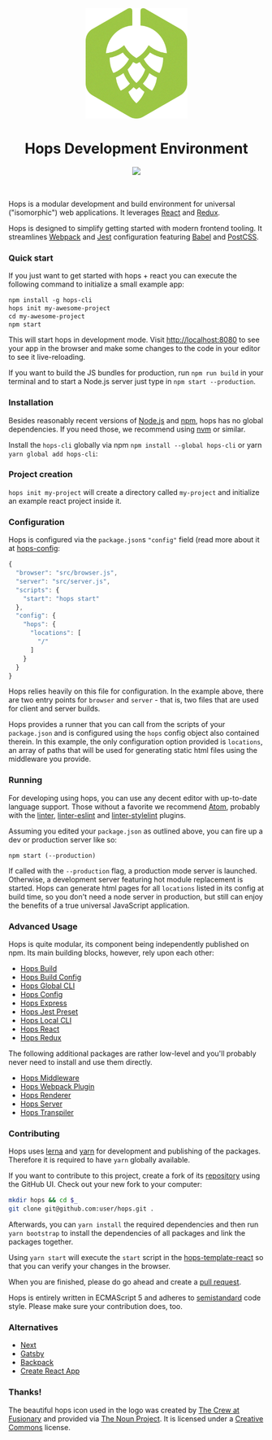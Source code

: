 
<p align="center">
  <img
    width="200"
    height="217"
    src="https://github.com/xing/hops/blob/master/logo.png?raw=true"
  />
</p>

<h1 align="center">Hops Development Environment</h1>

<p align="center">
  <a href="https://travis-ci.org/xing/hops">
    <img src="https://travis-ci.org/xing/hops.svg?branch=master">
  </a>
</p>
<p>&nbsp;</p>

Hops is a modular development and build environment for universal ("isomorphic") web applications. It leverages [React](https://facebook.github.io/react/) and [Redux](http://redux.js.org).

Hops is designed to simplify getting started with modern frontend tooling. It streamlines [Webpack](https://webpack.js.org) and [Jest](https://facebook.github.io/jest/) configuration featuring [Babel](https://babeljs.io) and [PostCSS](http://postcss.org).


### Quick start

If you just want to get started with hops + react you can execute the following command to initialize a small example app:
```shell
npm install -g hops-cli
hops init my-awesome-project
cd my-awesome-project
npm start
```
This will start hops in development mode. Visit [http://localhost:8080](http://localhost:8080) to see your app in the browser and make some changes to the code in your editor to see it live-reloading.

If you want to build the JS bundles for production, run `npm run build` in your terminal and to start a Node.js server just type in `npm start --production`.


### Installation

Besides reasonably recent versions of [Node.js](https://nodejs.org/en/) and [npm](https://www.npmjs.com), hops has no global dependencies. If you need those, we recommend using [nvm](https://github.com/creationix/nvm) or similar.

Install the `hops-cli` globally via npm `npm install --global hops-cli` or yarn `yarn global add hops-cli`:


### Project creation

`hops init my-project` will create a directory called `my-project` and initialize an example react project inside it.


### Configuration

Hops is configured via the `package.json`s `"config"` field (read more about it at [hops-config](https://github.com/xing/hops/tree/master/packages/config):

```javascript
{
  "browser": "src/browser.js",
  "server": "src/server.js",
  "scripts": {
    "start": "hops start"
  },
  "config": {
    "hops": {
      "locations": [
        "/"
      ]
    }
  }
}
```

Hops relies heavily on this file for configuration. In the example above, there are two entry points for `browser` and `server` - that is, two files that are used for client and server builds.

Hops provides a runner that you can call from the scripts of your `package.json` and is configured using the `hops` config object also contained therein. In this example, the only configuration option provided is `locations`, an array of paths that will be used for generating static html files using the middleware you provide.


### Running

For developing using hops, you can use any decent editor with up-to-date language support. Those without a favorite we recommend [Atom](https://atom.io), probably with the [linter](https://atom.io/packages/linter), [linter-eslint](https://atom.io/packages/linter-eslint) and [linter-stylelint](https://atom.io/packages/linter-stylelint) plugins.

Assuming you edited your `package.json` as outlined above, you can fire up a dev or production server like so:

```shell
npm start (--production)
```

If called with the `--production` flag, a production mode server is launched. Otherwise, a development server featuring hot module replacement is started. Hops can generate html pages for all `locations` listed in its config at build time, so you don't need a node server in production, but still can enjoy the benefits of a true universal JavaScript application.


### Advanced Usage

Hops is quite modular, its component being independently published on npm. Its main building blocks, however, rely upon each other:

* [Hops Build](https://github.com/xing/hops/tree/master/packages/build)
* [Hops Build Config](https://github.com/xing/hops/tree/master/packages/build-config)
* [Hops Global CLI](https://github.com/xing/hops/tree/master/packages/cli)
* [Hops Config](https://github.com/xing/hops/tree/master/packages/config)
* [Hops Express](https://github.com/xing/hops/tree/master/packages/express)
* [Hops Jest Preset](https://github.com/xing/hops/tree/master/packages/jest-preset)
* [Hops Local CLI](https://github.com/xing/hops/tree/master/packages/local-cli)
* [Hops React](https://github.com/xing/hops/tree/master/packages/react)
* [Hops Redux](https://github.com/xing/hops/tree/master/packages/redux)

The following additional packages are rather low-level and you'll probably never need to install and use them directly.

* [Hops Middleware](https://github.com/xing/hops/tree/master/packages/middleware)
* [Hops Webpack Plugin](https://github.com/xing/hops/tree/master/packages/plugin)
* [Hops Renderer](https://github.com/xing/hops/tree/master/packages/renderer)
* [Hops Server](https://github.com/xing/hops/tree/master/packages/server)
* [Hops Transpiler](https://github.com/xing/hops/tree/master/packages/transpiler)


### Contributing

Hops uses [lerna](https://github.com/lerna/lerna) and [yarn](https://yarnpkg.com/en/) for development and publishing of the packages. Therefore it is required to have `yarn` globally available.

If you want to contribute to this project, create a fork of its [repository](https://github.com/xing/hops/fork) using the GitHub UI. Check out your new fork to your computer:

``` bash
mkdir hops && cd $_
git clone git@github.com:user/hops.git .
```

Afterwards, you can `yarn install` the required dependencies and then run `yarn bootstrap` to install the dependencies of all packages and link the packages together.

Using `yarn start` will execute the `start` script in the [hops-template-react](https://github.com/xing/hops/template-react) so that you can verify your changes in the browser.

When you are finished, please do go ahead and create a [pull request](https://help.github.com/articles/creating-a-pull-request/).

Hops is entirely written in ECMAScript 5 and adheres to [semistandard](https://github.com/Flet/semistandard) code style. Please make sure your contribution does, too.


### Alternatives

* [Next](https://github.com/zeit/next.js/)
* [Gatsby](https://github.com/gatsbyjs/gatsby)
* [Backpack](https://github.com/palmerhq/backpack)
* [Create React App](https://github.com/facebookincubator/create-react-app)


### Thanks!

The beautiful hops icon used in the logo was created by [The Crew at Fusionary](https://thenounproject.com/fusionary/) and provided via [The Noun Project](https://thenounproject.com/term/hops/9254/). It is licensed under a [Creative Commons](http://creativecommons.org/licenses/by/3.0/us/) license.
